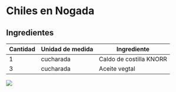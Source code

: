 # Chiles en Nogada
## Ingredientes
| Cantidad |Unidad de medida|Ingrediente|
| ----------- | ----------- | ----------- |
| 1  | cucharada | Caldo de costilla KNORR 
| 3  | cucharada | Aceite vegtal 

![](https://gfycat.com/deadblondeider.gif)
